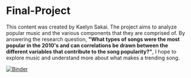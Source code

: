 # Final-Project

This content was created by Kaelyn Sakai. The project aims to analyze popular music and the various components that they are comprised of. By answering the research question, **"What types of songs were the most popular in the 2010's and can correlations be drawn between the different variables that contribute to the song popularity?"**, I hope to explore music and understand more about what makes a trending song.

[![Binder](https://mybinder.org/badge_logo.svg)](https://mybinder.org/v2/gh/ktsakai/Final-Project/main)